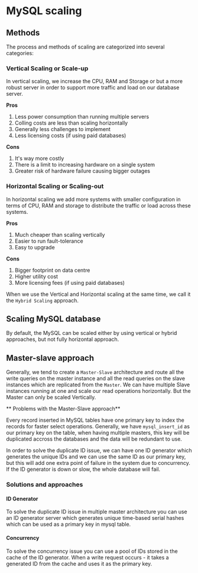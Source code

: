 # MySQL scaling

## Methods

The process and methods of scaling are categorized into several categories:

### Vertical Scaling or Scale-up

In vertical scaling, we increase the CPU, RAM and Storage or but a more robust server in order to support more traffic and load on our database server.

**Pros**

1. Less power consumption than running multiple servers
2. Colling costs are less than scaling horizontally
3. Generally less challenges to implement
4. Less licensing costs (if using paid databases)

**Cons**

1. It's way more costly
2. There is a limit to increasing hardware on a single system
3. Greater risk of hardware failure causing bigger outages

### Horizontal Scaling or Scaling-out

In horizontal scaling we add more systems with smaller configuration in terms of CPU, RAM and storage to distribute the traffic or load across these systems.

**Pros**

1. Much cheaper than scaling vertically
2. Easier to run fault-tolerance
3. Easy to upgrade

**Cons**

1. Bigger footprint on data centre
2. Higher utility cost
3. More licensing fees (if using paid databases)

When we use the Vertical and Horizontal scaling at the same time, we call it the `Hybrid Scaling` approach.

## Scaling MySQL database

By default, the MySQL can be scaled either by using vertical or hybrid approaches, but not fully horizontal approach.

## Master-slave approach

Generally, we tend to create a `Master-Slave` architecture and route all the write queries on the master instance and all the read queries on the slave instances which are replicated from the `Master`. We can have multiple Slave instances running at one and scale our read operations horizontally. But the Master can only be scaled Vertically.

** Problems with the Master-Slave approach**

Every record inserted in MySQL tables have one primary key to index the records for faster select operations. Generally, we have `mysql_insert_id` as our primary key on the table, when having multiple masters, this key will be duplicated accross the databases and the data will be redundant to use.

In order to solve the duplicate ID issue, we can have one ID generator which generates the unique IDs and we can use the same ID as our primary key, but this will add one extra point of failure in the system due to concurrency. If the ID generator is down or slow, the whole database will fail.

### Solutions and approaches

#### ID Generator

To solve the duplicate ID issue in multiple master architecture you can use an ID generator server which generates unique time-based serial hashes which can be used as a primary key in mysql table. 

#### Concurrency

To solve the concurrency issue you can use a pool of IDs stored in the cache of the ID generator. When a write request occurs - it takes a generated ID from the cache and uses it as the primary key.